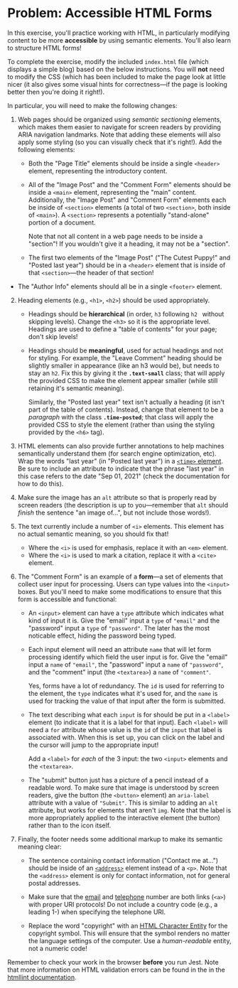 # Problem: Accessible HTML Forms

In this exercise, you'll practice working with HTML, in particularly modifying content to be more **accessible** by using semantic elements. You'll also learn to structure HTML forms!

To complete the exercise, modify the included `index.html` file (which displays a simple blog) based on the below instructions. You will **not** need to modify the CSS (which has been included to make the page look at little nicer (it also gives some visual hints for correctness&mdash;if the page is looking better then you're doing it right!).

In particular, you will need to make the following changes:

1. Web pages should be organized using _semantic sectioning_ elements, which makes them easier to navigate for screen readers by providing ARIA navigation landmarks. Note that adding these elements will also apply some styling (so you can visually check that it's right!). Add the following elements:

	- Both the "Page Title" elements should be inside a single `<header>` element, representing the introductory content.

	- All of the "Image Post" and the "Comment Form" elements should be inside a `<main>` element, representing the "main" content. Additionally, the "Image Post" and "Comment Form" elements each be inside of `<section>` elements (a total of two `<section>`, both inside of `<main>`). A `<section>` represents a potentially "stand-alone" portion of a document.

		Note that not all content in a web page needs to be inside a "section"! If you wouldn't give it a heading, it may not be a "section".

	- The first two elements of the "Image Post" ("The Cutest Puppy!" and "Posted last year") should be in a `<header>` element that is inside of that `<section>`&mdash;the header of that section!

  - The "Author Info" elements should all be in a single `<footer>` element.

2. Heading elements (e.g., `<h1>`, `<h2>`) should be used appropriately.

	- Headings should be **hierarchical** (in order, `h3` following `h2 ` without skipping levels). Change the `<h3>` so it is the appropriate level. Headings are used to define a "table of contents" for your page; don't skip levels!

	- Headings should be **meaningful**, used for actual headings and not for styling. For example, the "Leave Comment" heading should be slightly smaller in appearance (like an h3 would be), but needs to stay an `h2`. Fix this by giving it the **`.text-small`** class; that will apply the provided CSS to make the element appear smaller (while still retaining it's semantic meaning).

		Similarly, the "Posted last year" text isn't actually a heading (it isn't part of the table of contents). Instead, change that element to be a _paragraph_ with the class **`.time-posted`**; that class will apply the provided CSS to style the element (rather than using the styling provided by the `<h6>` tag). 

3. HTML elements can also provide further annotations to help machines semantically understand them (for search engine optimization, etc). Wrap the words "last year" (in "Posted last year") in a [`<time>` element](https://css-tricks.com/time-element/). Be sure to include an attribute to indicate that the phrase "last year" in this case refers to the date "Sep 01, 2021" (check the documentation for how to do this). 

4. Make sure the image has an `alt` attribute so that is properly read by screen readers (the description is up to you&mdash;remember that `alt` should _finish_ the sentence "an image of...", but not include those words!).

5. The text currently include a number of `<i>` elements. This element has no actual semantic meaning, so you should fix that!

	- Where the `<i>` is used for emphasis, replace it with an `<em>` element.
	- Where the `<i>` is used to mark a citation, replace it with a `<cite>` element.

6. The "Comment Form" is an example of a **form**&mdash;a set of elements that collect user input for processing. Users can type values into the `<input>` boxes. But you'll need to make some modifications to ensure that this form is accessible and functional:

	- An `<input>` element can have a `type` attribute which indicates what kind of input it is. Give the "email" input a `type` of `"email"` and the "password" input a `type` of `"password"`. The later has the most noticable effect, hiding the password being typed.

	- Each input element will need an attribute `name` that will let form processing identify which field the user input is for. Give the "email" input a `name` of `"email"`, the "password" input a `name` of `"password"`, and the "comment" input (the `<textarea>`) a `name` of `"comment"`. 
	
		Yes, forms have a lot of redundancy. The `id` is used for referring to the element, the `type` indicates what it's used for, and the `name` is used for tracking the value of that input after the form is submitted.

	- The text describing what each `input` is for should be put in a `<label>` element (to indicate that it is a label for that input). Each `<label>` will need a `for` attribute whose value is the `id` of the `input` that label is associated with. When this is set up, you can click on the label and the cursor will jump to the appropriate input!

		Add a `<label>` for _each_ of the 3 input: the two `<input>` elements and the `<textarea>`.
	
	- The "submit" button just has a picture of a pencil instead of a readable word. To make sure that image is understood by screen readers, give the button (the `<button>` element) an `aria-label` attribute with a value of `"Submit"`. This is similar to adding an `alt` attribute, but works for elements that aren't `img`. Note that the label is more appropriately applied to the interactive element (the button) rather than to the icon itself.

7. Finally, the footer needs some additional markup to make its semantic meaning clear:

	- The sentence containing contact information ("Contact me at...") should be inside of an [`<address>`](https://developer.mozilla.org/en-US/docs/Web/HTML/Element/address) element instead of a `<p>`. Note that the `<address>` element is only for contact information, not for general postal addresses.

	- Make sure that the [email](https://css-tricks.com/snippets/html/mailto-links/) and [telephone](https://css-tricks.com/the-current-state-of-telephone-links/) number are both links (`<a>`) with proper URI protocols! Do not include a country code (e.g., a leading 1-) when specifying the telephone URI.

	- Replace the word "copyright" with an [HTML Character Entity](https://developer.mozilla.org/en-US/docs/Glossary/Entity) for the copyright symbol. This will ensure that the symbol renders no matter the language settings of the computer. Use a _human-readable_ entity, not a numeric code!

Remember to check your work in the browser **before** you run Jest. Note that more information on HTML validation errors can be found in the in the [htmllint documentation](https://github.com/htmllint/htmllint/wiki/Options).